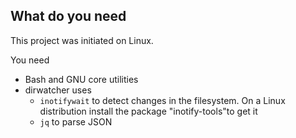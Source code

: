 ## What do you need

This project was initiated on Linux.

You need

* Bash and GNU core utilities
* dirwatcher uses 
  * `inotifywait` to detect changes in the filesystem. On a Linux distribution install the package "inotify-tools"to get it
  * `jq` to parse JSON
